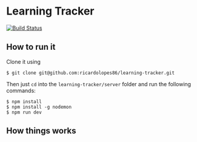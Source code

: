 # Learning Tracker
[![Build Status](https://travis-ci.com/ricardolopes86/learning-tracker.svg?branch=master)](https://travis-ci.com/ricardolopes86/learning-tracker)

## How to run it

Clone it using 

    $ git clone git@github.com:ricardolopes86/learning-tracker.git

Then just `cd` into the `learning-tracker/server` folder and run the following commands:

    $ npm install
    $ npm install -g nodemon
    $ npm run dev

## How things works